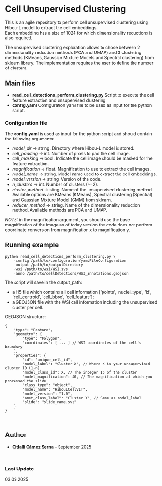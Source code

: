 # Cell Unsupervised Clustering

This is an agile repository to perform cell unsupervised clustering using Hibou-L model to extract the cell embeddings.  
Each embedding has a size of 1024 for which dimensionality reductions is also required.

The unsupervised clustering exploration allows to chose between 2 dimensionality reduction methods (PCA and UMAP) and 3 clustering methods (KMeans, Gaussian Mixture Models and Spectral clustering) from sklearn library.
The implementation requires the user to define the number of clusters.

## Main files
* **read_cell_detections_perform_clustering.py** Script to execute the cell feature extraction and unsupervised clustering 
* **config.yaml** Configuration yaml file to be used as input for the python script. 

### Configuration file ###
The **config.yaml** is used as input for the python script and should contain the following arguments:
* *model_dir* -> string. Directory where Hibou-L model is stored.
* *cell_padding* -> int. Number of pixels to pad the cell image.
* *cell_masking*  -> bool. Indicate the cell image should be masked for the feature extraction.
* *magnification*  -> float. Magnification to use to extract the cell images.
* *model_name*  -> string. Model name used to extract the cell embeddings.
* *model_version*  -> string. Version of the code.
* *n_clusters*  -> int. Number of clusters (>=2). 
* *cluster_method*  -> sting. Name of the unsupervised clustering method. Available options are KMeans (KMeans), Spectral clustering (Spectral) and Gaussian Mixture Model (GMM) from sklearn.
* *reducer_method*  -> string. Name of the dimensionality reduction method. Available methods are PCA and UMAP.

*NOTE:* in the magnification argument, you should use the base magnification of the image as of today version the code does not perform coordinate conversion from magnification x to magnification y.
<br>


## Running example

```
python read_cell_detections_perform_clustering.py \
	-config /path/to/configuration/yamlFileConfiguration 
	-output /path/to/outputDirectory
	-wsi /path/to/wsi/WSI.svs
	-anno /path/to/cellDetections/WSI_annotations.geojson
```

The script will save in the output_path:
* a H5 file which contains all cell information ['points', 'nuclei_type', 'id', 'cell_centroid', 'cell_bbox', 'cell_feature'];
* a GEOJSON file with the WSI cell information including the unsupervised cluster per cell.

GEOJSON structure:
```
{
	"type": "Feature",
	"geometry": {
		"type": "Polygon",
		"coordinates": [ ... ] // WSI coordinates of the cell's boundary
	},
	"properties": {
		"id": "unique_cell_id",
		"model_label": "Cluster X", // Where X is your unsupervised cluster ID (1-n)
		"model_class_id": X, // The integer ID of the cluster
		"model_magnification": 40, // The magnification at which you processed the slide
		"class_type": "object",
		"model_name": "HibouLCellVIT",
		"model_version": "1.0",
		"anet_class_label": "Cluster X", // Same as model_label
		"slide": "slide_name.svs"
	}
}
```

<br>

## Author
* **Citlalli G&aacute;mez Serna** - September 2025

<br>

### Last Update
03.09.2025